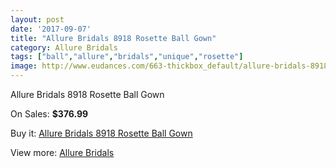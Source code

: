 ```yaml
---
layout: post
date: '2017-09-07'
title: "Allure Bridals 8918 Rosette Ball Gown"
category: Allure Bridals
tags: ["ball","allure","bridals","unique","rosette"]
image: http://www.eudances.com/663-thickbox_default/allure-bridals-8918-rosette-ball-gown.jpg
---
```

Allure Bridals 8918 Rosette Ball Gown

On Sales: **$376.99**
<a href="https://www.eudances.com/en/allure-bridals/208-allure-bridals-8918-rosette-ball-gown.html"><amp-img layout="responsive" width="600" height="600" src="//www.eudances.com/663-thickbox_default/allure-bridals-8918-rosette-ball-gown.jpg" alt="Allure Bridals 8918 Rosette Ball Gown 0" /></a>
<a href="https://www.eudances.com/en/allure-bridals/208-allure-bridals-8918-rosette-ball-gown.html"><amp-img layout="responsive" width="600" height="600" src="//www.eudances.com/665-thickbox_default/allure-bridals-8918-rosette-ball-gown.jpg" alt="Allure Bridals 8918 Rosette Ball Gown 1" /></a>
<a href="https://www.eudances.com/en/allure-bridals/208-allure-bridals-8918-rosette-ball-gown.html"><amp-img layout="responsive" width="600" height="600" src="//www.eudances.com/664-thickbox_default/allure-bridals-8918-rosette-ball-gown.jpg" alt="Allure Bridals 8918 Rosette Ball Gown 2" /></a>

Buy it: [Allure Bridals 8918 Rosette Ball Gown](https://www.eudances.com/en/allure-bridals/208-allure-bridals-8918-rosette-ball-gown.html "Allure Bridals 8918 Rosette Ball Gown")

View more: [Allure Bridals](https://www.eudances.com/en/2-allure-bridals "Allure Bridals")